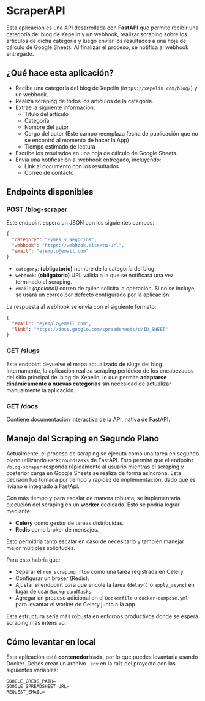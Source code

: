 # ScraperAPI

Esta aplicación es una API desarrollada con **FastAPI** que permite recibir una categoría del blog de Xepelin y un webhook, realizar scraping sobre los artículos de dicha categoría y luego enviar los resultados a una hoja de cálculo de Google Sheets. Al finalizar el proceso, se notifica al webhook entregado.

## ¿Qué hace esta aplicación?

- Recibe una categoría del blog de Xepelin (`https://xepelin.com/blog/`) y un webhook.
- Realiza scraping de todos los artículos de la categoría.
- Extrae la siguiente información:
  - Título del artículo
  - Categoría
  - Nombre del autor
  - Cargo del autor (Este campo reemplaza fecha de publicación que no se encontró al momento de hacer la App)
  - Tiempo estimado de lectura
- Escribe los resultados en una hoja de cálculo de Google Sheets.
- Envía una notificación al webhook entregado, incluyendo:
  - Link al documento con los resultados
  - Correo de contacto

## Endpoints disponibles

### POST /blog-scraper

Este endpoint espera un JSON con los siguientes campos:

```json
{
  "category": "Pymes y Negocios",
  "webhook": "https://webhook.site/tu-url",
  "email": "ejemplo@email.com"
}
```

- `category`: **(obligatorio)** nombre de la categoría del blog.
- `webhook`: **(obligatorio)** URL válida a la que se notificará una vez terminado el scraping.
- `email`: *(opcional)* correo de quien solicita la operación. Si no se incluye, se usará un correo por defecto configurado por la aplicación.

La respuesta al webhook se envía con el siguiente formato:

```json
{
  "email": "ejemplo@email.com",
  "link": "https://docs.google.com/spreadsheets/d/ID_SHEET"
}
```

### GET /slugs

Este endpoint devuelve el mapa actualizado de slugs del blog. Internamente, la aplicación realiza scraping periódico de los encabezados del sitio principal del blog de Xepelin, lo que permite **adaptarse dinámicamente a nuevas categorías** sin necesidad de actualizar manualmente la aplicación.

### GET /docs

Contiene documentación interactiva de la API, nativa de FastAPI. 

## Manejo del Scraping en Segundo Plano

Actualmente, el proceso de scraping se ejecuta como una tarea en segundo plano utilizando `BackgroundTasks` de FastAPI. Esto permite que el endpoint `/blog-scraper` responda rápidamente al usuario mientras el scraping y posterior carga en Google Sheets se realiza de forma asíncrona. Esta decisión fue tomada por tiempo y rapidez de implementación, dado que es liviano e integrado a FastApi.

Con más tiempo y para escalar de manera robusta, se implementaría ejecución del scraping en un **worker** dedicado. Esto se podría lograr mediante:

- **Celery** como gestor de tareas distribuidas.
- **Redis** como broker de mensajes.

Esto permitiría tanto escalar en caso de necesitarlo y también manejar mejor múltiples solicitudes.

Para esto habría que:
- Separar el `run_scraping_flow` como una tarea registrada en Celery.
- Configurar un broker (Redis).
- Ajustar el endpoint para que encole la tarea (`delay()` o `apply_async`) en lugar de usar `BackgroundTasks`.
- Agregar un proceso adicional en el `Dockerfile` o `docker-compose.yml` para levantar el worker de Celery junto a la app.

Esta estructura sería más robusta en entornos productivos donde se espera scraping más intensivo.


## Cómo levantar en local

Esta aplicación está **contenedorizada**, por lo que puedes levantarla usando Docker. Debes crear un archivo `.env` en la raíz del proyecto con las siguientes variables:

```env
GOOGLE_CREDS_PATH=
GOOGLE_SPREADSHEET_URL=
REQUEST_EMAIL=
```
